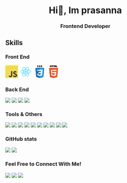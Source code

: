 <h1 align="center">Hi👋, Im prasanna</h1>
<h3 align="center">Frontend Developer</h3>

## Skills

### Front End
<div style="display:flex, flex-direction:row">
<img height="40" alt="javascript" src="https://raw.githubusercontent.com/github/explore/80688e429a7d4ef2fca1e82350fe8e3517d3494d/topics/javascript/javascript.png">
<img height="40" alt="react" src="https://raw.githubusercontent.com/github/explore/80688e429a7d4ef2fca1e82350fe8e3517d3494d/topics/react/react.png">
<img height="40" alt="css" src="https://raw.githubusercontent.com/github/explore/80688e429a7d4ef2fca1e82350fe8e3517d3494d/topics/css/css.png">
<img height="40" alt="html" src="https://raw.githubusercontent.com/github/explore/80688e429a7d4ef2fca1e82350fe8e3517d3494d/topics/html/html.png">
</div>

### Back End
<div style="display:flex, flex-direction:row">
<img src="https://img.shields.io/badge/Node.js-339933?style=for-the-badge&logo=nodedotjs&logoColor=white" />
<img src="https://img.shields.io/badge/Express.js-black?style=for-the-badge&logo=expressdotjs&logoColor=white"/>
<img src="https://img.shields.io/badge/MongoDB-339933?style=for-the-badge&logo=mongodb&logoColor=white" />
 <img src="https://img.shields.io/badge/Mongoose-880000?style=for-the-badge&logo=mongoose&logoColor=white" />
</div>

### Tools & Others  
<div style="display:flex, flex-direction:row">
<img src="https://img.shields.io/badge/npm-CB3837?style=for-the-badge&logo=npm&logoColor=white" />
<img src="https://img.shields.io/badge/Figma-E5E5E5?style=for-the-badge&logo=figma&logoColor=black" />
<img src="https://img.shields.io/badge/Git-F24E1E?style=for-the-badge&logo=git&logoColor=white" />
<img src="https://img.shields.io/badge/GitHub-black?style=for-the-badge&logo=github&logoColor=white" />
<img src="https://img.shields.io/badge/Postman-F24E1E?style=for-the-badge&logo=postman&logoColor=white" />
<img src="https://img.shields.io/badge/linux-black?style=for-the-badge&logo=linux&logoColor=white" />
<img src="https://img.shields.io/badge/visualstudiocode-0066B8?style=for-the-badge&logo=visualstudiocode&logoColor=white" />
<img src="https://img.shields.io/badge/rest api-black?style=for-the-badge&logo=api&logoColor=white" />
<img src="https://img.shields.io/badge/netlify-4C9CBF?style=for-the-badge&logo=netlify&logoColor=white" />
<img src="https://img.shields.io/badge/devtools-black?style=for-the-badge&logo=developertools&logoColor=white" />
</div>

### GitHub stats

![](https://github-readme-stats.vercel.app/api?username=prasannarames&show_icons=true&theme=dark&hide_border=false&include_all_commits=false&count_private=false)
![](https://github-readme-stats.vercel.app/api/top-langs/?username=prasannarames&show_icons=true&theme=dark&hide_border=false&include_all_commits=false&count_private=false&layout=compact)<br/>



<!-- | <img align="center" src="https://github-readme-stats.vercel.app/api?username=prasannarames&show_icons=true&theme=dark&hide_border=false&include_all_commits=false&count_private=false" /> | <img align="center" src="https://github-readme-stats.vercel.app/api/top-langs/?username=prasannarames&show_icons=true&theme=dark&hide_border=false&include_all_commits=false&count_private=false&layout=compact" /> |
| ------------- | ------------- | -->




### Feel Free to Connect With Me!

[<img align="center" height="40" src="https://img.icons8.com/color/144/000000/linkedin.png"/>](https://www.linkedin.com/in/prasannaramesh/)
[<img align="center" height="40" src="https://img.icons8.com/fluent/144/000000/twitter.png"/>](https://twitter.com/PrasannaRames)
[<img align="center" height="40" src="https://img.icons8.com/fluent/144/000000/gmail.png"/>](mailto:prasannaramesh98@gmail.com)
<!-- <a href="mailto:prasannaramesh98@gmail.com"  target="_blank"> <img src="https://img.shields.io/badge/email-F6F8FC?style=for-the-badge&logo=gmail&logoColor=red"> </a>  -->



 
 
 
 
 
 
